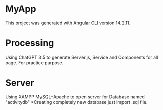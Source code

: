 # MyApp

This project was generated with [Angular CLI](https://github.com/angular/angular-cli) version 14.2.11.

# Processing
Using ChatGPT 3.5 to generate Server.js, Service and Components for all page. For practice purpose.

# Server
Using XAMPP MySQL+Apache to open server for Database named "activitydb" *Creating completely new database just import .sql file.
